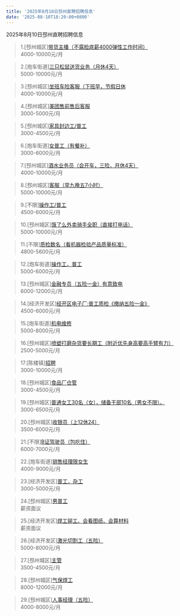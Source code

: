 ```yaml
---
title: '2025年8月10日邳州直聘招聘信息'
date: '2025-08-10T18:20:00+0800'
---
```

2025年8月10日邳州直聘招聘信息
<!--more-->
>1.[邳州城区][带货主播（不露脸底薪4000弹性工作时间）](https://www.pizhouzhipin.com/job/41950)<br>
>4000-10000元/月

>2.[炮车街道][三只松鼠送货业务（月休4天）](https://www.pizhouzhipin.com/job/40752)<br>
>5000-10000元/月

>3.[邳州城区][坐班车险客服（下班早，节假日休](https://www.pizhouzhipin.com/job/30881)<br>
>4000-10000元/月

>4.[邳州城区][美团售前售后客服](https://www.pizhouzhipin.com/job/41246)<br>
>3000-5000元/月

>5.[邳州城区][家具封边工/普工](https://www.pizhouzhipin.com/job/35238)<br>
>3000-4500元/月

>6.[炮车街道][女普工（有餐补）](https://www.pizhouzhipin.com/job/35718)<br>
>3000-6000元/月

>7.[邳州城区][酒水业务员（会开车，三险，月休4天）](https://www.pizhouzhipin.com/job/41463)<br>
>4000-10000元/月

>8.[邳州城区][客服（早九晚五7小时）](https://www.pizhouzhipin.com/job/39059)<br>
>5000-10000元/月

>9.[不限][操作工/普工](https://www.pizhouzhipin.com/job/2368)<br>
>4500-6000元/月

>10.[邳州城区][饿了么外卖骑手全职（直接打电话）](https://www.pizhouzhipin.com/job/25304)<br>
>5000-10000元/月

>11.[不限][质检数名（看机器检验产品质量标准）](https://www.pizhouzhipin.com/job/30855)<br>
>4800-5600元/月

>12.[炮车街道][操作工，普工](https://www.pizhouzhipin.com/job/30797)<br>
>5000-6000元/月

>13.[邳州城区][金融专员（五险一金）有意致电](https://www.pizhouzhipin.com/job/41969)<br>
>6000-12000元/月

>14.[经济开发区][经开区电子厂:普工质检《缴纳五险一金》](https://www.pizhouzhipin.com/job/41908)<br>
>4500-6000元/月

>15.[炮车街道][机电维修](https://www.pizhouzhipin.com/job/40679)<br>
>5000-8000元/月

>16.[邳州城区][喷塑打磨杂货要长期工（附近优先身高要高手臂有力）](https://www.pizhouzhipin.com/job/41608)<br>
>2500-5000元/月

>17.[陈楼镇][招聘](https://www.pizhouzhipin.com/job/42067)<br>
>3000-10000元/月

>18.[邳州城区][食品厂仓管](https://www.pizhouzhipin.com/job/41724)<br>
>3000-4500元/月

>19.[邳州城区][普通女工30名（女），储备干部10名（男女不限）。](https://www.pizhouzhipin.com/job/41824)<br>
>3000-6500元/月

>20.[邳州城区][收银员（上12休24）](https://www.pizhouzhipin.com/job/32679)<br>
>3500-6000元/月

>21.[不限][B证驾驶员（包吃住）](https://www.pizhouzhipin.com/job/37000)<br>
>6000-7000元/月

>22.[炮车街道][销售经理限女生](https://www.pizhouzhipin.com/job/42025)<br>
>4000-9000元/月

>23.[经济开发区][普工，杂工](https://www.pizhouzhipin.com/job/42069)<br>
>3000-5000元/月

>24.[邳州城区][男普工](https://www.pizhouzhipin.com/job/36168)<br>
>薪资面议

>25.[经济开发区][焊工铆工、会看图纸、会算材料](https://www.pizhouzhipin.com/job/36892)<br>
>薪资面议

>26.[经济开发区][激光切割工（五险）](https://www.pizhouzhipin.com/job/41806)<br>
>5000-8000元/月

>27.[邳州城区][主管](https://www.pizhouzhipin.com/job/30974)<br>
>3500-4500元/月

>28.[邳州城区][气保焊工](https://www.pizhouzhipin.com/job/15316)<br>
>8000-12000元/月

>29.[邳州城区][人事经理（五险）](https://www.pizhouzhipin.com/job/39563)<br>
>4000-8000元/月


